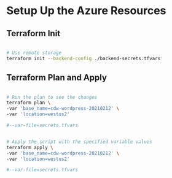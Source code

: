 # Setup Up the Azure Resources

## Terraform Init

```bash

# Use remote storage
terraform init --backend-config ./backend-secrets.tfvars

```

## Terraform Plan and Apply

```bash

# Run the plan to see the changes
terraform plan \
-var 'base_name=cdw-wordpress-20210212' \
-var 'location=westus2'

#--var-file=secrets.tfvars


# Apply the script with the specified variable values
terraform apply \
-var 'base_name=cdw-wordpress-20210212' \
-var 'location=westus2'

#--var-file=secrets.tfvars

```

